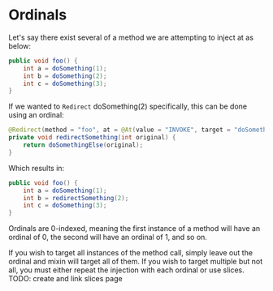 # Ordinals

Let's say there exist several of a method we are attempting to inject at as below:

```java
public void foo() {
    int a = doSomething(1);
    int b = doSomething(2);
    int c = doSomething(3);
}
```

If we wanted to `Redirect` doSomething(2) specifically, this can be done using an ordinal:

```java
@Redirect(method = "foo", at = @At(value = "INVOKE", target = "doSomething(I)I"), ordinal = 1)
private void redirectSomething(int original) {
    return doSomethingElse(original);
}
```

Which results in:

```java
public void foo() {
    int a = doSomething(1);
    int b = redirectSomething(2);
    int c = doSomething(3);
}
```

Ordinals are 0-indexed, meaning the first instance of a method will have an ordinal of 0, the second will have an ordinal of 1, and so on.

If you wish to target all instances of the method call, simply leave out the ordinal and mixin will target all of them. If you wish to target multiple but not all, you must either repeat the injection with each ordinal or use slices. TODO: create and link slices page
